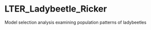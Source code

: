 LTER_Ladybeetle_Ricker
======================

Model selection analysis examining population patterns of ladybeetles
